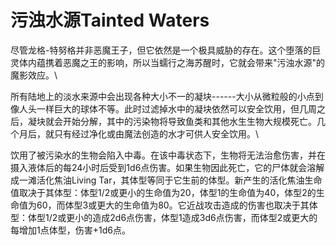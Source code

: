 # 污浊水源Tainted Waters 

尽管龙格-特努格并非恶魔王子，但它依然是一个极具威胁的存在。这个堕落的巨灵体内蕴携着恶魔之王的影响，所以当蠕行之海苏醒时，它就会带来"污浊水源"的魔影效应。\

所有陆地上的淡水来源中会出现各种大小不一的凝块------大小从微粒般的小点到像人头一样巨大的球体不等。此时过滤掉水中的凝块依然可以安全饮用，但几周之后，凝块就会开始分解，其中的污染物将导致鱼类和其他水生生物大规模死亡。几个月后，就只有经过净化或由魔法创造的水才可供人安全饮用。\

饮用了被污染水的生物会陷入中毒。在该中毒状态下，生物将无法治愈伤害，并在摄入液体后的每24小时后受到1d6点伤害。如果生物因此死亡，它的尸体就会溶解成一滩活化焦油Living
Tar，其体型等同于它生前的体型。新产生的活化焦油生命值取决于其体型：体型1/2或更小的生命值为20，体型1的生命值为40，体型2的生命值为60，而体型3或更大的生命值为80。它近战攻击造成的伤害也取决于其体型：体型1/2或更小的造成2d6点伤害，体型1造成3d6点伤害，而体型2或更大的每增加1点体型，伤害+1d6点。
